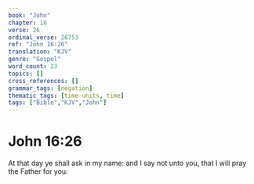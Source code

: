 ```yaml
---
book: "John"
chapter: 16
verse: 26
ordinal_verse: 26753
ref: "John 16:26"
translation: "KJV"
genre: "Gospel"
word_count: 23
topics: []
cross_references: []
grammar_tags: [negation]
thematic_tags: [time-units, time]
tags: ["Bible","KJV","John"]
---
```


# John 16:26

At that day ye shall ask in my name: and I say not unto you, that I will pray the Father for you:

